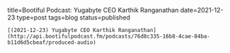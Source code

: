 
title=Bootiful Podcast: Yugabyte CEO Karthik Ranganathan
date=2021-12-23
type=post
tags=blog
status=published
~~~~~~
[(2021-12-23) Yugabyte CEO Karthik Ranganathan](http://api.bootifulpodcast.fm/podcasts/76d8c335-16b8-4cae-84ba-b11d6d5cbeaf/produced-audio) 
            